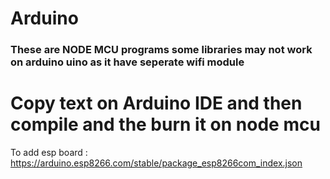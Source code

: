# Arduino
 ### These are NODE MCU programs some libraries may not work on arduino uino as it have seperate wifi module
 # Copy text on Arduino IDE and then compile and the burn it on node mcu
To add esp board : https://arduino.esp8266.com/stable/package_esp8266com_index.json
